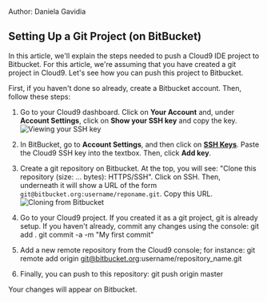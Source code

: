 Author: Daniela Gavidia

## Setting Up a Git Project (on BitBucket)

In this article, we'll explain the steps needed to push a Cloud9 IDE project to Bitbucket. For this article, we're assuming that you have created a git project in Cloud9. Let's see how you can push this project to Bitbucket.

First, if you haven't done so already, create a Bitbucket account. Then, follow these steps:

1. Go to your Cloud9 dashboard. Click on **Your Account** and, under **Account Settings**, click on **Show your SSH key** and copy the key.
![Viewing your SSH key](./images/sshKey.png)

2. In BitBucket, go to **Account Settings**, and then click on **[SSH Keys](https://bitbucket.org/account/#ssh-keys)**. 
Paste the Cloud9 SSH key into the textbox. Then, click **Add key**.

3. Create a git repository on Bitbucket. At the top, you will see: "Clone this repository (size: ... bytes): HTTPS/SSH". Click on SSH. Then, underneath it will show a URL of the form `git@bitbucket.org:username/reponame.git`. Copy this URL.
![Cloning from Bitbucket](./images/cloneBitbucket.png)

4. Go to your Cloud9 project. If you created it as a git project, git is already setup. If you haven't already, commit any changes using the console:
	git add .
	git commit -a -m "My first commit"

5. Add a new remote repository from the Cloud9 console; for instance:
	git remote add origin git@bitbucket.org:username/repository_name.git

6. Finally, you can push to this repository:
	git push origin master

Your changes will appear on Bitbucket.
